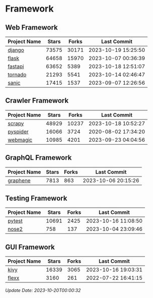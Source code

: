 # Framework

## Web Framework
| Project Name | Stars | Forks | Last Commit |
| ------------ | ----- | ----- | ----------- |
| [django](https://github.com/django/django) | 73575 | 30171 | 2023-10-19 15:25:50 |
| [flask](https://github.com/pallets/flask) | 64658 | 15970 | 2023-10-07 00:36:39 |
| [fastapi](https://github.com/tiangolo/fastapi) | 63652 | 5389 | 2023-10-18 12:51:07 |
| [tornado](https://github.com/tornadoweb/tornado) | 21293 | 5541 | 2023-10-14 02:46:47 |
| [sanic](https://github.com/sanic-org/sanic) | 17415 | 1537 | 2023-09-07 12:26:56 |

## Crawler Framework
| Project Name | Stars | Forks | Last Commit |
| ------------ | ----- | ----- | ----------- |
| [scrapy](https://github.com/scrapy/scrapy) | 48929 | 10237 | 2023-10-18 10:52:27 |
| [pyspider](https://github.com/binux/pyspider) | 16066 | 3724 | 2020-08-02 17:34:20 |
| [webmagic](https://github.com/code4craft/webmagic) | 10985 | 4201 | 2023-09-23 04:04:56 |

## GraphQL Framework
| Project Name | Stars | Forks | Last Commit |
| ------------ | ----- | ----- | ----------- |
| [graphene](https://github.com/graphql-python/graphene) | 7813 | 863 | 2023-10-06 20:15:26 |

## Testing Framework
| Project Name | Stars | Forks | Last Commit |
| ------------ | ----- | ----- | ----------- |
| [pytest](https://github.com/pytest-dev/pytest) | 10691 | 2425 | 2023-10-16 11:08:50 |
| [nose2](https://github.com/nose-devs/nose2) | 758 | 137 | 2023-10-04 23:09:46 |

## GUI Framework
| Project Name | Stars | Forks | Last Commit |
| ------------ | ----- | ----- | ----------- |
| [kivy](https://github.com/kivy/kivy) | 16339 | 3065 | 2023-10-16 19:03:31 |
| [flexx](https://github.com/flexxui/flexx) | 3160 | 261 | 2022-07-22 16:41:15 |

*Update Date: 2023-10-20T00:00:32*